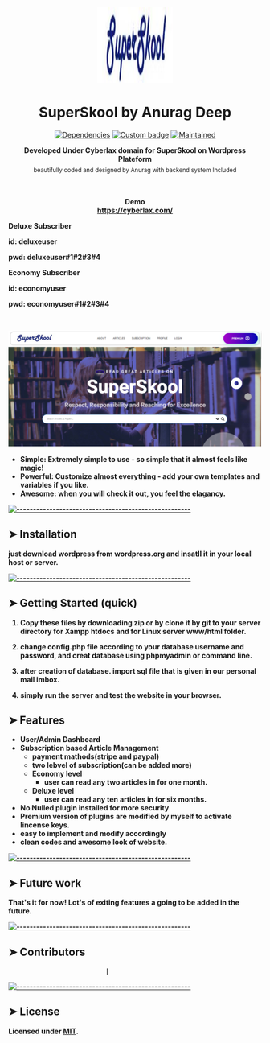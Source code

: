<p align="center">
  <img src="https://github.com/cypherobot/superskool/blob/master/logo.jpg" alt="Logo" width="150" height="150" />
</p>
<h1 align="center">SuperSkool by Anurag Deep</h1>
<p align="center">
<a href="https://david-dm.org/andreasbm/readme"><img alt="Dependencies" src="https://img.shields.io/david/andreasbm/readme.svg" height="20"/></a>
<a href="https://github.com/badges/shields"><img alt="Custom badge" src="https://img.shields.io/badge/custom-badge-f39f37.svg" height="20"/></a>
<a href="https://github.com/andreasbm/readme/graphs/commit-activity"><img alt="Maintained" src="https://img.shields.io/badge/Maintained%3F-yes-green.svg" height="20"/></a>
	</p>

<p align="center">
  <b>Developed Under Cyberlax domain for SuperSkool on Wordpress Plateform</b></br>
  <sub>beautifully coded and designed by Anurag with backend system Included<sub>
</p>

<br />

<p align="center">
  <b>Demo</b></br>
  <b><a href="https://cyberlax.com/">https://cyberlax.com/</a><b>
  <br>


<b>Deluxe Subscriber<b>
<p>id: deluxeuser</p>
<p>pwd: deluxeuser#1#2#3#4</p>

<b>Economy Subscriber<b>
<p>id: economyuser</p>
<p>pwd: economyuser#1#2#3#4</p>








</p>

<br />

<p align="center">
  <img src="https://github.com/cypherobot/superskool/blob/master/front.png" alt="Demo" width="800" />
</p>

- **Simple**: Extremely simple to use - so simple that it almost feels like magic!
- **Powerful**: Customize almost everything - add your own templates and variables if you like.
- **Awesome**: when you will check it out, you feel the elagancy.

[![-----------------------------------------------------](https://raw.githubusercontent.com/andreasbm/readme/master/assets/lines/colored.png)](#installation)

## ➤ Installation

just download wordpress from wordpress.org and insatll it in your local host or server.

[![-----------------------------------------------------](https://raw.githubusercontent.com/andreasbm/readme/master/assets/lines/colored.png)](#getting-started-quick)

## ➤ Getting Started (quick)

1. Copy these files by downloading zip or by clone it by git to your server directory for Xampp htdocs and for Linux server www/html folder.

2. change config.php file according to your database username and password, and creat database using phpmyadmin or command line.

3. after creation of database. import sql file that is given in our personal mail imbox.

4. simply run the server and test the website in your browser.

## ➤ Features

- User/Admin Dashboard
- Subscription based Article Management
  - payment mathods(stripe and paypal)
  - two lebvel of subscription(can be added more)
  - Economy level
    - user can read any two articles in for one month.
  - Deluxe level
    - user can read any ten articles in for six months.
- No Nulled plugin installed for more security
- Premium version of plugins are modified by myself to activate lincense keys.
- easy to implement and modify accordingly
- clean codes and awesome look of website.

[![-----------------------------------------------------](https://raw.githubusercontent.com/andreasbm/readme/master/assets/lines/colored.png)](#future-work)

## ➤ Future work

That's it for now! Lot's of exiting features a going to be added in the future.

[![-----------------------------------------------------](https://raw.githubusercontent.com/andreasbm/readme/master/assets/lines/colored.png)](#faq)

## ➤ Contributors

                               |

[![-----------------------------------------------------](https://raw.githubusercontent.com/andreasbm/readme/master/assets/lines/colored.png)](#license)

## ➤ License

Licensed under [MIT](https://opensource.org/licenses/MIT).
